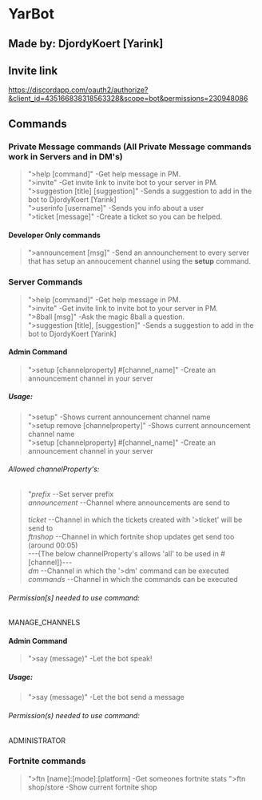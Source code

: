 # YarBot
## Made by: DjordyKoert [Yarink]
## Invite link
https://discordapp.com/oauth2/authorize?&client_id=435166838318563328&scope=bot&permissions=230948086

## Commands
### Private Message commands (All Private Message commands work in Servers and in DM's)
>">help [command]" -Get help message in PM. <br />
>">invite" -Get invite link to invite bot to your server in PM. <br />
>">suggestion [title] [suggestion]" -Sends a suggestion to add in the bot to DjordyKoert [Yarink] <br />
>">userinfo [username]" -Sends you info about a user <br />
>">ticket [message]" -Create a ticket so you can be helped. 
#### Developer Only commands
>">announcement [msg]" -Send an announchement to every server that has setup an annoucement channel using the **setup** command.

### Server Commands
>">help [command]" -Get help message in PM. <br />
>">invite" -Get invite link to invite bot to your server in PM. <br />
>">8ball [msg]" -Ask the magic 8ball a question. <br />
>">suggestion [title], [suggestion]" -Sends a suggestion to add in the bot to DjordyKoert [Yarink]
#### Admin Command
>">setup [channelproperty] #[channel_name]" -Create an announcement channel in your server
##### Usage:
>">setup" -Shows current announcement channel name <br />
>">setup remove [channelproperty]" -Shows current announcement channel name <br />
>">setup [channelproperty] #[channel_name]" -Create an announcement channel in your server 
###### Allowed channelProperty's:
>"*prefix* --Set server prefix<br /> 
>*announcement* --Channel where announcements are send to<br />  
>*ticket* --Channel in which the tickets created with '>ticket' will be send to<br />
>*ftnshop* --Channel in which fortnite shop updates get send too (around 00:05)<br />
>---{The below channelProperty's allows 'all' to be used in #[channel]}---<br />
>*dm* --Channel in which the '>dm' command can be executed <br />
>*commands* --Channel in which the commands can be executed

###### Permission[s] needed to use command:
MANAGE_CHANNELS
#### Admin Command
>">say (message)" -Let the bot speak!
##### Usage:
>">say (message)" -Let the bot send a message
###### Permission(s) needed to use command:
ADMINISTRATOR

### Fortnite commands
>">ftn [name]:[mode]:[platform] -Get someones fortnite stats
>">ftn shop/store -Show current fortnite shop